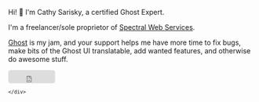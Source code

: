 Hi! 👋 I'm Cathy Sarisky, a certified Ghost Expert.  

I'm a freelancer/sole proprietor of [Spectral Web Services](https://www.spectralwebservices.com).  

[Ghost](https://ghost.org) is my jam, and your support helps me have more time to fix bugs, make bits of the Ghost UI translatable, add wanted features, and otherwise do awesome stuff.

<svg fill="none" viewBox="0 0 600 300" width="600" height="300" xmlns="http://www.w3.org/2000/svg">
  <foreignObject width="100%" height="100%">
    <div xmlns="http://www.w3.org/1999/xhtml">
<iframe src="https://github.com/sponsors/cathysarisky/button" title="Sponsor cathysarisky" height="32" width="114" style="border: 0; border-radius: 6px; max-width: 200px;"></iframe>

    </div>
  </foreignObject>
</svg>
